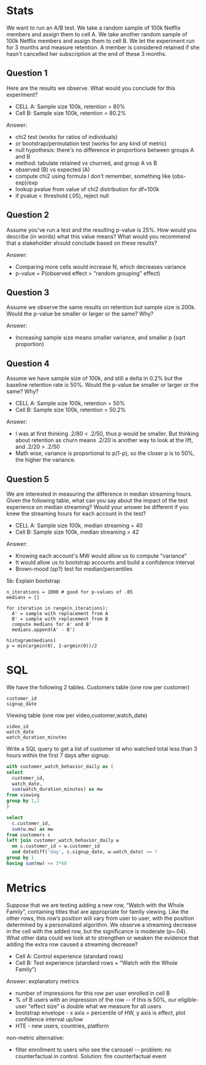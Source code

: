 # Stats

We want to run an A/B test. We take a random sample of 100k Netflix members and assign them to cell A. 
We take another random sample of 100k Netflix members and assign them to cell B. 
We let the experiment run for 3 months and measure retention. 
A member is considered retained if she hasn't cancelled her subscription at the end of these 3 months.

## Question 1

Here are the results we observe. What would you conclude for this experiment?
- CELL A: Sample size 100k, retention = 80%
- Cell B: Sample size 100k, retention = 80.2%

Answer: 
- chi2 test (works for ratios of individuals)
- or bootstrap/permutation test (works for any kind of metric)
- null hypothesis: there's no difference in proportions between groups A and B
- method: tabulate retained vs churned, and group A vs B
- observed (B) vs expected (A)
- compute chi2 using formula I don't remember, something like (obs-exp)/exp 
- lookup pvalue from value of chi2 distribution for df=100k
- if pvalue < threshold (.05), reject null

## Question 2
Assume you’ve run a test and the resulting p-value is 25%. 
How would you describe (in words) what this value means? 
What would you recommend that a stakeholder should conclude based on these results?

Answer:
- Comparing more cells would increase N, which decreases variance
- p-value = P(observed effect > "random grouping" effect)

## Question 3
Assume we observe the same results on retention but sample size is 200k. 
Would the p-value be smaller or larger or the same? Why?

Answer:
- Increasing sample size means smaller variance, and smaller p (sqrt proportion)

## Question 4
Assume we have sample size of 100k, and still a delta in 0.2% but the baseline retention rate is 50%. 
Would the p-value be smaller or larger or the same? Why?
- CELL A: Sample size 100k, retention = 50%
- Cell B: Sample size 100k, retention = 50.2%

Answer:
- I was at first thinking .2/80 < .2/50, thus p would be smaller. 
But thinking about retention as churn means .2/20 is another way to look at the lift, and .2/20 > .2/50
- Math wise, variance is proportional to p(1-p), so the closer p is to 50%, the higher the variance.


## Question 5
We are interested in measuring the difference in median streaming hours. Given the following table, what can you say about the impact of the test experience on median streaming? Would your answer be different if you knew the streaming hours for each account in the test?
- CELL A: Sample size 100k, median streaming = 40
- Cell B: Sample size 100k, median streaming = 42

Answer:
- Knowing each account's MW would allow us to compute "variance"
- It would allow us to bootstrap accounts and build a confidence interval
- Brown-mood (sp?) test for median/percentiles

5b: Explain bootstrap
```
n_iterations = 1000 # good for p-values of .05
medians = []

for iteration in range(n_iterations):
  A' = sample with replacement from A
  B' = sample with replacement from B
  compute medians for A' and B'
  medians.append(A' - B')
  
histogram(medians)
p = min(argmin(0), 1-argmin(0))/2
```




# SQL

We have the following 2 tables.
Customers table (one row per customer)
```
customer_id 
signup_date
``` 

Viewing table (one row per video,customer,watch_date)
```customer_id
video_id
watch_date
watch_duration_minutes
```

Write a SQL query to get a list of customer id who watched total less than 3 hours within the first 7 days after signup.
```sql
with customer_watch_behavior_daily as (
select
  customer_id,
  watch_date,
  sum(watch_duration_minutes) as mw
from viewing
group by 1,2
)

select 
  c.customer_id,
  sum(w.mw) as mw
from customers c
left join customer_watch_behavior_daily w
  on c.customer_id = w.customer_id
  and datediff('day', c.signup_date, w.watch_date) <= 7
group by 1
having sum(mw) <= 3*60
```


# Metrics

Suppose that we are testing adding a new row, “Watch with the Whole Family”, containing titles that are appropriate for family viewing.
Like the other rows, this row’s position will vary from user to user, with the position determined by a personalized algorithm. 
We observe a streaming decrease in the cell with the added row, but the significance is moderate (p=.04). 
What other data could we look at to strengthen or weaken the evidence that adding the extra row caused a streaming decrease?
- Cell A: Control experience (standard rows)
- Cell B: Test experience (standard rows + “Watch with the Whole Family”)

Answer: explanatory metrics 
- number of impressions for this row per user enrolled in cell B
- % of B users with an impression of the row -- if this is 50%, our eligible-user "effect size" is double what we measure for all users
- bootstrap envelope - x axis = percentile of HW, y axis is effect, plot confidence interval up/low
- HTE - new users, countries, platform

non-metric alternative: 
- filter enrollment to users who see the carousel -- problem: no counterfactual in control. Solution: fire counterfactual event
